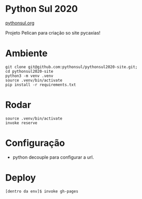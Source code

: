 Python Sul 2020
============

[pythonsul.org](http://pythonsul.org)

Projeto Pelican para criação so site pycaxias!

# Ambiente
```shell
git clone git@github.com:pythonsul/pythonsul2020-site.git;
cd pythonsul2020-site
python3 -m venv .venv
source .venv/bin/activate
pip install -r requirements.txt
```

# Rodar
```shell
source .venv/bin/activate
invoke reserve
```

# Configuração
 - python decouple para configurar a url.

# Deploy
```shell
[dentro da env]$ invoke gh-pages
```